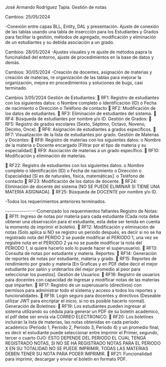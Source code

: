 José Armando Rodríguez Tapia. Gestión de notas 

Cambios: 25/05/2024

-Conexión entre capas BLL, Entity, DAL y presentación. Ajuste de conexión de las tablas usando una tabla de insercción para los Estudiantes y Grados para facilitar la gestión, métodos de agregado, modificación 
y eliminación de un estudiantes y su debida asociación a un grado.

Cambios: 28/05/2024 
-Ajustes visuales y re ajuste de métodos papra la funcinalidad del entorno, ajuste de procedimientos en la base de datos y demás.

Cambios: 30/05/2024
-Creación de docentes, asignación de materias y creación de materias, re organización de las tablas para mejorar la organización, mejora en procedimientos y soluciones de bugs, casi terminado.

Cambios 3/05/2024 
Gestión de Estudiantes: 
 RF1: Registro de estudiantes con los siguientes datos: 
o Nombre completo 
o Identificación (ID) 
o Fecha de nacimiento 
o Dirección 
o Teléfono de contacto 
 RF2: Modificación de los datos de estudiantes. 
 RF3: Eliminación de estudiantes del sistema. 
 RF4: Búsqueda de estudiantes por nombre y/o ID. 
Gestión de Grados: 
 RF5: Registro de grados escolares (Sexto, Séptimo, Octavo, Noveno, 
Décimo, Once). 
 RF6: Asignación de estudiantes a grados específicos. 
 RF7: Visualización de la lista de estudiantes por grado. 
Gestión de Materias y Docentes: 
 RF8: Registro de materias con los siguientes datos: 
o Nombre de la materia 
o Docente encargado [Filtrar por el tipo de materia y su 
especialidad] 
 RF9: Asociación de materias a un grado específico. 
 RF10: Modificación y eliminación de materias. 

 RF22: Registro de estudiantes con los siguientes datos: 
o Nombre completo 
o Identificación (ID) 
o Fecha de nacimiento 
o Dirección 
o Especialidad [Si es de naturales, física, matemáticas]. 
o Teléfono de contacto 
 RF23: Modificación de los datos de docente. 
 RF24: Eliminación de docente del sistema [NO SE PUEDE 
ELIMINAR SI TIENE UNA MATERIA ASIGNADA]. 
 RF25: Búsqueda de DOCENTE por nombre y/o ID. 

-Todos los requerimientos anteriores terminados.

----------------Comenzado los requermientos faltantes 
Registro de Notas: 
 RF11: Ingreso de notas por materia para cada estudiante (Cada nota debe 
obtener una observación para el estudiante, esta debe ser tenida en cuenta 
la momento de imprimir el boletin). 
 RF12: Modificación y eliminación de notas (Solo aplica si NO se registro 
un periodo después, es decir si no se ha registrado nota del PERIDO 2 se 
puede modificar el PERIODO 1, una vez se registre nota en el PERIODO 
2 ya no se puede modificar la nota del PERIODO 1, si quiere hacerlo solo 
lo puede hacer el superusuario). 
 RF13: Consulta de notas por estudiante y materia. 
Reportes: 
 RF14: Generación de reportes de notas por estudiante, materia y grado. 
 RF15: Reportes de rendimiento por grado y materia [En Graficas y en 
PDF debe decir el mejor estudiante por salón y ordenarlos del mejor 
promedio al peor para seleccionar los puestos]. 
Gestión de Usuarios: 
 RF16: Registro de usuarios para docentes con capacidad de ingresar y 
modificar notas de las materias que imparten. 
 RF17: Registro de un superusuario (directivos) con permisos para 
administrar todo el sistema y acceso a todos los reportes y 
funcionalidades. 
 RF18: Login seguro para docentes y directivos (Deseable utilizar JWT 
para encriptar el inicio, si no es posible hacerlo normal). 
Generación de Boletines: 
 RF19: Los estudiantes pueden ingresar al sistema utilizando su cédula 
para generar un PDF de su boletín académico, el pdf debe ser envía via 
CORREO ELECTRONICO. 
 RF20: Los boletines incluirán la lista de materias, las notas obtenidas en 
cada periodo académico (Periodo 1, Periodo 2, Periodo 3, Periodo 4) y 
un promedio final, es decir el estudiante puede seleccionar entre imprimir 
el Primer, segundo, tercer o cuarto OJO: ESTO DEPENDE DEL 
PERIODO EL CUAL TENGA REGISTRADO NOTAS, SI NO SE HA 
REGISTRADO NOTAS PARA EL PERIODO X EN SU TOTALIDAD 
NO SE PUEDE IMPRIMIR, TODAS LAS MATERIAS DEBEN 
TENER SU NOTA PARA PODER IMPRIMIR. 
 RF21: Funcionalidad para imprimir, descargar y enviar el boletín en 
formato PDF. 

